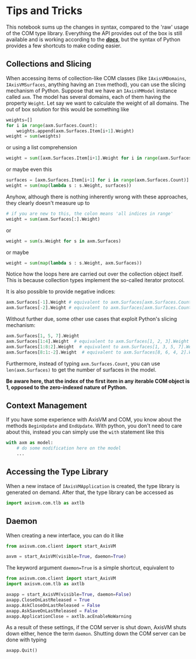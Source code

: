 # **Tips and Tricks**

This notebook sums up the changes in syntax, compared to the 'raw' usage of the COM type library. Everything the API provides out of the box is still available and is working according to the _[***docs***](https://axisvm.eu/axisvm-downloads/#application)_, but the syntax of Python provides a few shortcuts to make coding easier.

## **Collections and Slicing**

When accessing items of collection-like COM classes (like `IAxisVMDomains`, `IAxisVMSurfaces`, anything having an `Item` method), you can use the slicing mechanism of Python. Suppose that we have an `IAxisVMModel`  instance called `axm`. The model has several domains, each of them having the property `Weight`. Let say we want to calculate the weight of all domains. The out of box solution for this would be something like
  
```python
weights=[]
for i in range(axm.Surfaces.Count):
    weights.append(axm.Surfaces.Item[i+1].Weight)
weight = sum(weights)
```

or using a list comprehension

```python
weight = sum([axm.Surfaces.Item[i+1].Weight for i in range(axm.Surfaces.Count)])
```

or maybe even this

```python
surfaces = [axm.Surfaces.Item[i+1] for i in range(axm.Surfaces.Count)]
weight = sum(map(lambda s : s.Weight, surfaces))
```

Anyhow, although there is nothing inherently wrong with these approaches, they clearly doesn't measure up to

```python
# if you are new to this, the colon means 'all indices in range' 
weight = sum(axm.Surfaces[:].Weight)
```

or

```python
weight = sum(s.Weight for s in axm.Surfaces)
```

or maybe

```python
weight = sum(map(lambda s : s.Weight, axm.Surfaces))
```

Notice how the loops here are carried out over the collection object itself. This is because collection types implement the so-called iterator protocol. 

It is also possible to provide negative indices:

```python
axm.Surfaces[-1].Weight # equivalent to axm.Surfaces[axm.Surfaces.Count].Weight
axm.Surfaces[-2].Weight # equivalent to axm.Surfaces[axm.Surfaces.Count - 1].Weight
```

Without further due, some other use cases that exploit Python's slicing mechanism:

```python
axm.Surfaces[1, 5, 7].Weight
axm.Surfaces[1:4].Weight  # equivalent to axm.Surfaces[1, 2, 3].Weight
axm.Surfaces[1:8:2].Weight  # equivalent to axm.Surfaces[1, 3, 5, 7].Weight
axm.Surfaces[8:1:-2].Weight  # equivalent to axm.Surfaces[8, 6, 4, 2].Weight
```

Furthermore, instead of typing `axm.Surfaces.Count`, you can use `len(axm.Surfaces)` to get the number of surfaces in the model.

**Be aware here, that the index of the first item in any iterable COM object is 1, opposed to the zero-indexed nature of Python.**

## **Context Management**

If you have some experience with AxisVM and COM, you know about the methods `BeginUpdate` and `EndUpdate`. With python, you don't need to care about this, instead you can simply use the `with` statement like this

```python
with axm as model:
    # do some modification here on the model
    ...
```

## **Accessing the Type Library**

When a new instace of `IAxisVMApplication` is created, the type library is generated on demand. After that, the type library can be accessed as

```python
import axisvm.com.tlb as axtlb
```

## **Daemon**

When creating a new interface, you can do it like

```python
from axisvm.com.client import start_AxisVM

axvm = start_AxisVM(visible=True, daemon=True)
```

The keyword argument `daemon=True` is a simple shortcut, equivalent to 

```python
from axisvm.com.client import start_AxisVM
import axisvm.com.tlb as axtlb

axapp = start_AxisVM(visible=True, daemon=False)
axapp.CloseOnLastReleased = True
axapp.AskCloseOnLastReleased = False
axapp.AskSaveOnLastReleased = False
axapp.ApplicationClose = axtlb.acEnableNoWarning
```

As a result of these settings, if the COM server is shut down, AxisVM shuts down either, hence the term `daemon`. Shutting down the COM server can be done with typing

```python
axapp.Quit()
```
